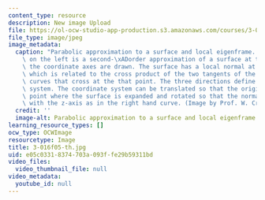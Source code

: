 ```yaml
---
content_type: resource
description: New image Upload
file: https://ol-ocw-studio-app-production.s3.amazonaws.com/courses/3-016-mathematics-for-materials-scientists-and-engineers-fall-2005/e05c03318374703a093ffe29b59311bd_3-016f05-th.jpg
file_type: image/jpeg
image_metadata:
  caption: "Parabolic approximation to a surface and local eigenframe. The surface\
    \ on the left is a second-\xADorder approximation of a surface at the point where\
    \ the coordinate axes are drawn. The surface has a local normal at that point\
    \ which is related to the cross product of the two tangents of the coordinate\
    \ curves that cross at the that point. The three directions define a coordinate\
    \ system. The coordinate system can be translated so that the origin lies at the\
    \ point where the surface is expanded and rotated so that the normal n coincides\
    \ with the z-axis as in the right hand curve. (Image by Prof. W. Craig Carter.)"
  credit: ''
  image-alt: Parabolic approximation to a surface and local eigenframe.
learning_resource_types: []
ocw_type: OCWImage
resourcetype: Image
title: 3-016f05-th.jpg
uid: e05c0331-8374-703a-093f-fe29b59311bd
video_files:
  video_thumbnail_file: null
video_metadata:
  youtube_id: null
---
```


